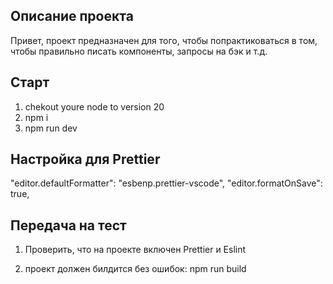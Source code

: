 ## Описание проекта

Привет, проект предназначен для того, чтобы попрактиковаться в том, чтобы правильно писать компоненты, запросы на бэк и т.д.

## Старт

1. chekout youre node to version 20
2. npm i
3. npm run dev

## Настройка для Prettier

"editor.defaultFormatter": "esbenp.prettier-vscode",
"editor.formatOnSave": true,

## Передача на тест

1. Проверить, что на проекте включен Prettier и Eslint

2. проект должен билдится без ошибок:
   npm run build
